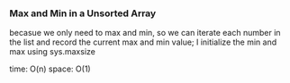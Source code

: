 ### Max and Min in a Unsorted Array

becasue we only need to max and min, so we can iterate each number in the list and record the current max and min value;
I initialize the min and max using sys.maxsize

time: O(n)
space: O(1)